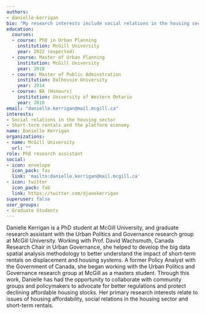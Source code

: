 ```yaml
---
authors:
- danielle-kerrigan
bio: "My research interests include social relations in the housing sector and the impact of short-term rentals on housing markets."
education:
  courses:
  - course: PhD in Urban Planning
    institution: McGill University
    year: 2022 (expected)
  - course: Master of Urban Planning
    institution: McGill University
    year: 2018
  - course: Master of Public Adminstration
    institution: Dalhousie University
    year: 2014
  - course: BA (Honours)
    institution: University of Western Ontario
    year: 2010
email: "danielle.kerrigan@mail.mcgill.ca"
interests:
- Social relations in the housing sector
- Short-term rentals and the platform economy
name: Danielle Kerrigan
organizations:
- name: McGill University
  url: ""
role: PhD research assistant
social:
- icon: envelope
  icon_pack: fas
  link: 'mailto:danielle.kerrigan@mail.mcgill.ca'
- icon: twitter
  icon_pack: fab
  link: https://twitter.com/djanekerrigan
superuser: false
user_groups:
- Graduate Students
---
```

Danielle Kerrigan is a PhD student at McGill University, and graduate research assistant with the Urban Politics and Governance research group at McGill University. Working with Prof. David Wachsmuth, Canada Research Chair in Urban Governance, she helped to develop the big data spatial analysis methodology to better understand the impact of short-term rentals on displacement and housing systems. A former Policy Analyst with the Government of Canada, she began working with the Urban Politics and Governance research group at McGill as a masters student. Through this work, Danielle has had the opportunity to collaborate with community groups and policymakers to advocate for better regulations and protect declining affordable housing stocks. Her primary research interests relate to issues of housing affordability, social relations in the housing sector and short-term rentals. 
